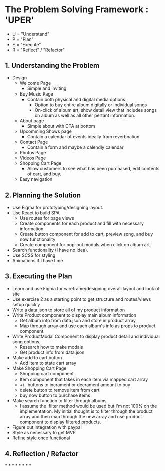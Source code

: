 <h1>The Problem Solving Framework : 'UPER'</h1>

- U = "Understand"
- P = "Plan"
- E = "Execute"
- R = "Reflect" / "Refactor"

<h2>1. Understanding the Problem</h2>

- Design
  - Welcome Page
    - Simple and inviting
  - Buy Music Page
    - Contain both physical and digital media options
      - Option to buy entire album digitally or individual songs
      - On-click of album art, show detail view that includes songs on album as well as all other pertant information.
  - About page
    - Simple about with CTA at bottom
  - Upcomming Shows page
    - Contain a calendar of events ideally from reverbnation
  - Contact Page
    - Contain a form and maybe a calendly calendar
  - Photos Page
  - Videos Page
  - Shopping Cart Page
    - Allow customers to see what has been purchased, edit contents of cart, and buy.
  - Easy navigation

<h2>
    2. Planning the Solution
</h2>

- Use Figma for prototyping/designing layout.
- Use React to build SPA
  - Use routes for page views
  - Create components for each product and fill with necessary information
  - Create button component for add to cart, preview song, and buy now functionality
  - Create component for pop-out modals when click on album art.
- Search functionality (I have no idea).
- Use SCSS for styling
- Animations if I have time

<h2>
    3. Executing the Plan
</h2>

- Learn and use Figma for wireframe/designing overall layout and look of site
- Use exercise 2 as a starting point to get structure and routes/views setup quickly
- Write a data.json to store all of my product information
- Write Product component to display main album information
  - Get album info from data.json and store in product array
  - Map through array and use each album's info as props to product component.
- Write ProductModal Component to display product detail and individual song options.
  - Research how to make modals
  - Get product info from data.json
- Make add to cart button
  - Add item to state cart array
- Make Shopping Cart Page
  - Shopping cart component
  - Item component that takes in each item via mapped cart array
  - +/- buttons to incrament or decrament amount to buy
  - delete button to remove item from cart
  - buy now button to purchase items
- Make search function to filter through albums
  - I assume the .filter method would be used but I'm not 100% on the implementation. My initial thought is to filter through the product array and then map through the new array and use product component to display filtered products.
- Figure out integration with paypal
- Style as necessary to get MVP
- Refine style once functional

<h2>
    4. Reflection / Refactor
</h2>
*
*
*
*
*
*
*
*
